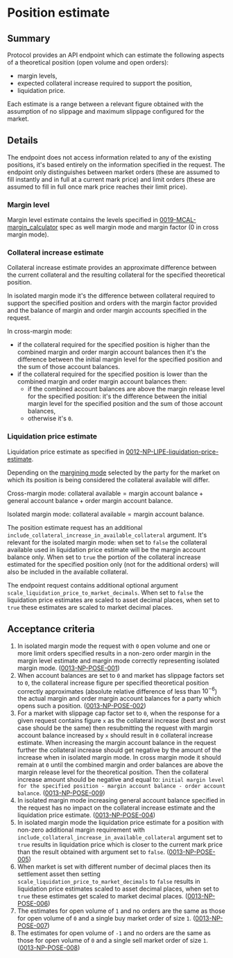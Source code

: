 # Position estimate

## Summary

Protocol provides an API endpoint which can estimate the following aspects of a theoretical position (open volume and open orders):

- margin levels,
- expected collateral increase required to support the position,
- liquidation price.

Each estimate is a range between a relevant figure obtained with the assumption of no slippage and maximum slippage configured for the market.

## Details

The endpoint does not access information related to any of the existing positions, it's based entirely on the information specified in the request.
The endpoint only distinguishes between market orders (these are assumed to fill instantly and in full at a current mark price) and limit orders (these are assumed to fill in full once mark price reaches their limit price).

### Margin level

Margin level estimate contains the levels specified in [0019-MCAL-margin_calculator](./../protocol/0019-MCAL-margin_calculator.md#reference-level-explanation) spec as well margin mode and margin factor (0 in cross margin mode).

### Collateral increase estimate

Collateral increase estimate provides an approximate difference between the current collateral and the resulting collateral for the specified theoretical position.

In isolated margin mode it's the difference between collateral required to support the specified position and orders with the margin factor provided and the balance of margin and order margin accounts specified in the request.

In cross-margin mode:

- if the collateral required for the specified position is higher than the combined margin and order margin account balances then it's the difference between the initial margin level for the specified position and the sum of those account balances.
- if the collateral required for the specified position is lower than the combined margin and order margin account balances then:
  - if the combined account balances are above the margin release level for the specified position: it's the difference between the initial margin level for the specified position and the sum of those account balances,
  - otherwise it's `0`.

### Liquidation price estimate

Liquidation price estimate as specified in [0012-NP-LIPE-liquidation-price-estimate](./0012-NP-LIPE-liquidation-price-estimate.md).

Depending on the [margining mode](../protocol/0019-MCAL-margin_calculator.md#margining-modes) selected by the party for the market on which its position is being considered the $\text{collateral available}$ will differ.

Cross-margin mode: $\text{collateral available} = \text{margin account balance} + \text{general account balance} + \text{order margin account balance}$.

Isolated margin mode: $\text{collateral available} = \text{margin account balance}$.

The position estimate request has an additional `include_collateral_increase_in_available_collateral` argument. It's relevant for the isolated margin mode: when set to `false` the collateral available used in liquidation price estimate will be the margin account balance only. When set to `true` the portion of the collateral increase estimated for the specified position only (not for the additional orders) will also be included in the available collateral.

The endpoint request contains additional optional argument `scale_liquidation_price_to_market_decimals`. When set to `false` the liquidation price estimates are scaled to asset decimal places, when set to `true` these estimates are scaled to market decimal places.

## Acceptance criteria

1. In isolated margin mode the request with `0` open volume and one or more limit orders specified results in a non-zero order margin in the margin level estimate and margin mode correctly representing isolated margin mode. (<a name="0013-NP-POSE-001" href="#0013-NP-POSE-001">0013-NP-POSE-001</a>)
1. When account balances are set to `0` and market has slippage factors set to `0`, the collateral increase figure per specified theoretical position correctly approximates (absolute relative difference of less than $10^{-6}$) the actual margin and order margin account balances for a party which opens such a position. (<a name="0013-NP-POSE-002" href="#0013-NP-POSE-002">0013-NP-POSE-002</a>)
1. For a market with slippage cap factor set to `0`, when the response for a given request contains figure `x` as the collateral increase (best and worst case should be the same) then resubmitting the request with margin account balance increased by `x` should result in `0` collateral increase estimate. When increasing the margin account balance in the request further the collateral increase should get negative by the amount of the increase when in isolated margin mode. In cross margin mode it should remain at `0` until the combined margin and order balances are above the margin release level for the theoretical position. Then the collateral increase amount should be negative and equal to: `initial margin level for the specified position - margin account balance - order account balance`. (<a name="0013-NP-POSE-009" href="#0013-NP-POSE-009">0013-NP-POSE-009</a>)
1. In isolated margin mode increasing general account balance specified in the request has no impact on the collateral increase estimate and the liquidation price estimate. (<a name="0013-NP-POSE-004" href="#0013-NP-POSE-004">0013-NP-POSE-004</a>)
1. In isolated margin mode the liquidation price estimate for a position with non-zero additional margin requirement with `include_collateral_increase_in_available_collateral` argument set to `true` results in liquidation price which is closer to the current mark price than the result obtained with argument set to `false`. (<a name="0013-NP-POSE-005" href="#0013-NP-POSE-005">0013-NP-POSE-005</a>)
1. When market is set with different number of decimal places then its settlement asset then setting `scale_liquidation_price_to_market_decimals` to `false` results in liquidation price estimates scaled to asset decimal places, when set to `true` these estimates get scaled to market decimal places. (<a name="0013-NP-POSE-006" href="#0013-NP-POSE-006">0013-NP-POSE-006</a>)
1. The estimates for open volume of `1` and no orders are the same as those for open volume of `0` and a single buy market order of size `1`. (<a name="0013-NP-POSE-007" href="#0013-NP-POSE-007">0013-NP-POSE-007</a>)
1. The estimates for open volume of `-1` and no orders are the same as those for open volume of `0` and a single sell market order of size `1`. (<a name="0013-NP-POSE-008" href="#0013-NP-POSE-008">0013-NP-POSE-008</a>)
